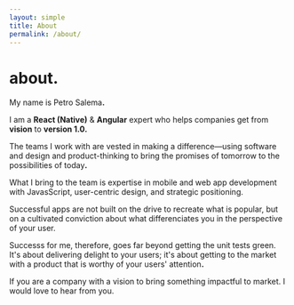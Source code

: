 ```yaml
---
layout: simple
title: About
permalink: /about/
---
```


<h1>about<b>.</b></h1>

My name is Petro Salema<b>.</b><br/>

I am a <strong>React (Native)</strong> &amp; <strong>Angular</strong> expert who
helps companies get from <strong>vision</strong> to <strong>version
1.0</strong><b>.</b>

The teams I work with are vested in making a difference&mdash;using software and
design and product-thinking to bring the promises of tomorrow to the
possibilities of today<b>.</b>

What I bring to the team is expertise in mobile and web app development with
JavasScript, user-centric design, and strategic positioning.
    
Successful apps are not built on the drive to recreate what is popular, but on a
cultivated conviction about what differenciates you in the perspective of your
user.

Successs for me, therefore, goes far beyond getting the unit tests green.
It's about delivering delight to your users; it's about getting to the market
with a product that is worthy of your users' attention<b>.</b>

If you are a company with a vision to bring something impactful to market. I
would love to hear from you.

<!--

&bull;

I believe that:

<strong>Vision is essential<b>:</b></strong>
The future you can imagine is the future you work towards<b>.</b> This is true
for your products and company, so always
<a href="/talks/dream-big-think-small">dream big, think small</a><b>.</b>

<strong>Beauty is fundamental</strong><b>:</b>
It is not functional if it does not delight and inspire<b>.</b> It is more than
having the unit test past and choosing a modern design aethetic

<strong>Code is strategic</strong><b>:</b>

Empathy is the great differentiator.

-->

<!--
[Practice Bird by phonicscore](./work/practice-bird)
[Challenges by Everjoin](./work/everjoin-challenges)
[CMS by Gentics](./work/cms)
[Aloha Editor by Gentics](./work/aloha-editor)
-->
